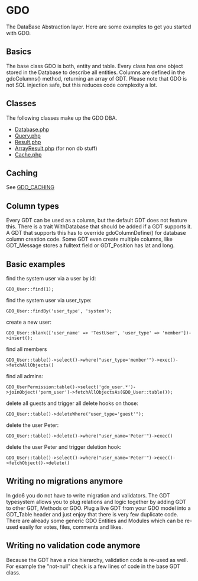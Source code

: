 # GDO

The DataBase Abstraction layer.
Here are some examples to get you started with GDO.


## Basics

The base class GDO is both, entity and table.
Every class has one object stored in the Database to describe all entities.
Columns are defined in the gdoColumns() method, returning an array of GDT.
Please note that GDO is not SQL injection safe, but this reduces code complexity a lot.


## Classes

The following classes make up the GDO DBA.

- [Database.php](../GDO/DB/Database.php)
- [Query.php](../GDO/DB/Query.php)
- [Result.php](../GDO/DB/Result.php)
- [ArrayResult.php](../GDO/DB/ArrayResult.php) (for non db stuff)
- [Cache.php](../GDO/DB/Cache.php)


## Caching

See [GDO_CACHING](GDO_CACHING.md)

## Column types

Every GDT can be used as a column, but the default GDT does not feature this.
There is a trait WithDatabase that should be added if a GDT supports it.
A GDT that supports this has to override gdoColumnDefine() for database column creation code.
Some GDT even create multiple columns, like GDT_Message stores a fulltext field or GDT_Position has lat and long.


## Basic examples

find the system user via a user by id:

    GDO_User::find(1);
    
find the system user via user_type:

    GDO_User::findBy('user_type', 'system');
    
create a new user:

    GDO_User::blank(['user_name' => 'TestUser', 'user_type' => 'member'])->insert();
    
find all members

    GDO_User::table()->select()->where("user_type='member'")->exec()->fetchAllObjects()
    
find all admins:

    GDO_UserPermission:table()->select('gdo_user.*')->joinObject('perm_user')->fetchAllObjectsAs(GDO_User::table());
    
delete all guests and trigger all delete hooks on those:

    GDO_User::table()->deleteWhere("user_type='guest'");
    
delete the user Peter:

    GDO_User::table()->delete()->where("user_name='Peter'")->exec()
    
delete the user Peter and trigger deletion hook:

    GDO_User::table()->select()->where("user_name='Peter'")->exec()->fetchObject()->delete()


## Writing no migrations anymore

In gdo6 you do not have to write migration and validators.
The GDT typesystem allows you to plug relations and logic together by adding GDT to other GDT, Methods or GDO.
Plug a live GDT from your GDO model into a GDT_Table header and just enjoy that there is very few duplicate code.
There are already some generic GDO Entities and Modules which can be re-used easily for votes, files, comments and likes.


## Writing no validation code anymore

Because the GDT have a nice hierarchy, validation code is re-used as well.
For example the "not-null" check is a few lines of code in the base GDT class.
